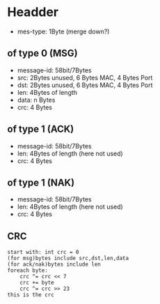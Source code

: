 # Headder
- mes-type: 1Byte (merge down?)

## of type 0 (MSG)
- message-id: 58bit/7Bytes
- src: 2Bytes unused, 6 Bytes MAC, 4 Bytes Port
- dst: 2Bytes unused, 6 Bytes MAC, 4 Bytes Port
- len: 4Bytes of length
- data: n Bytes
- crc: 4 Bytes

## of type 1 (ACK)
- message-id: 58bit/7Bytes
- len: 4Bytes of length (here not used)
- crc: 4 Bytes

## of type 1 (NAK)
- message-id: 58bit/7Bytes
- len: 4Bytes of length (here not used)
- crc: 4 Bytes

## CRC
```
start with: int crc = 0
(for msg)bytes include src,dst,len,data
(for ack/nak)bytes include len
foreach byte:
    crc ^= crc << 7
    crc += byte
    crc ^= crc >> 23
this is the crc
```
